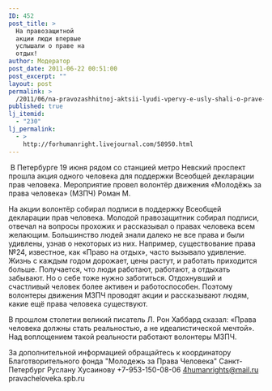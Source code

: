 ```yaml
---
ID: 452
post_title: >
  На правозащитной
  акции люди впервые
  услышали о праве на
  отдых!
author: Модератор
post_date: 2011-06-22 00:51:00
post_excerpt: ""
layout: post
permalink: >
  /2011/06/na-pravozashhitnoj-aktsii-lyudi-vpervy-e-usly-shali-o-prave-na-otdy-h.html
published: true
lj_itemid:
  - "230"
lj_permalink:
  - >
    http://forhumanright.livejournal.com/58950.html
---
```

&nbsp;В Петербурге 19 июня рядом со станцией метро Невский проспект прошла акция одного человека для поддержки Всеобщей декларации прав человека. Мероприятие провел волонтёр движения &laquo;Молодёжь за права человека&raquo; (МЗПЧ) Роман М.

На акции волонтёр собирал подписи в поддержку Всеобщей декларации прав человека. Молодой правозащитник собирал подписи, отвечал на вопросы прохожих и рассказывал о правах человека всем желающим. Большинство людей знали далеко не все права и были удивлены, узнав о некоторых из них. Например, существование права №24, известное, как &laquo;Право на отдых&raquo;, часто вызывало удивление. Жизнь с каждым годом дорожает, цены растут, и работать приходится больше. Получается, что люди работают, работают, а отдыхать забывают. Но о себе тоже нужно заботиться. Отдохнувший и счастливый человек более активен и работоспособен. Поэтому волонтеры движения МЗПЧ проводят акции и рассказывают людям, какие ещё права человека существуют.

В прошлом столетии великий писатель Л. Рон Хаббард сказал: &laquo;Права человека должны стать реальностью, а не идеалистической мечтой&raquo;. Над воплощением такой реальности работают волонтеры МЗПЧ.

За дополнительной информацией обращайтесь к координатору 
Благотворительного фонда &quot;Молодежь за Права Человека&quot; Санкт-Петербург 
Руслану Хусаинову 
+7-953-150-08-06 
4humanrights@mail.ru 
pravacheloveka.spb.ru